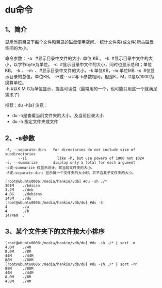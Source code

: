 # du命令

## 1、简介
显示当前目录下每个文件和目录的磁盘使用空间。
统计文件夹(或文件)所占磁盘空间的大小。

命令参数：
-a   #显示目录中文件的大小  单位 KB 。
-b  #显示目录中文件的大小，以字节byte为单位。
-c  #显示目录中文件的大小，同时也显示总和；单位KB。
-k 、 -m  、#显示目录中文件的大小，-k 单位KB，-m 单位MB.
-s  #仅显示目录的总值，单位KB。
-H或--si                 #与-h参数相同，但是K，M，G是以1000为换算单位。   
-h  #以K  M  G为单位显示，提高可读性（最常用的一个，也可能只用这一个就满足需求了）

推荐：du -h[a]
注意：
- du -h是查看当前文件夹的大小，及当前目录大小
- du -h 指定文件夹或文件

## 2、-s参数
```
-S, --separate-dirs   for directories do not include size of subdirectories
      --si              like -h, but use powers of 1000 not 1024
-s, --summarize       display only a total for each argument
-s或–summarize 仅显示总计，即当前文件夹的大小。
-S或–separate-dirs 显示每一个文件夹的大小时，并不含其子文件夹的大小。

[root@ubuntu0006:/media/hankin/vdb] #du -sh ./*
301M    ./bdscan
3.2M    ./deb
4.0G    ./debians
145M    ./du
[root@ubuntu0006:/media/hankin/vdb/du] #du -S
4       ./a
4       ./b
147460  .
```

## 3、某个文件夹下的文件按大小排序
```
[root@ubuntu0006:/media/hankin/vdb/du] #du -sh ./* | sort -n
4.0M    ./4M
8.0M    ./8M
44M     ./44M
88M     ./88M
[root@ubuntu0006:/media/hankin/vdb/du] #du -sh ./* | sort -rn
88M     ./88M
44M     ./44M
8.0M    ./8M
4.0M    ./4M
```

